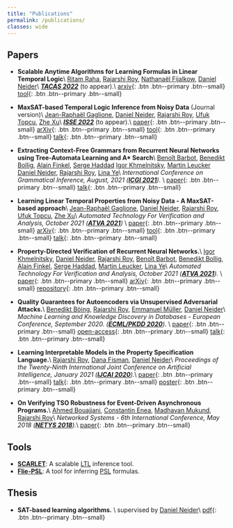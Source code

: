 ```yaml
---
title: "Publications"
permalink: /publications/
classes: wide
---  
```



## Papers

* **Scalable Anytime Algorithms for Learning Formulas in Linear Temporal Logic**\\
  [Ritam Raha](https://ritamraha.github.io/),
  [Rajarshi Roy](https://people.mpi-sws.org/~rajarshi/),
  [Nathanaël Fijalkow](https://ritamraha.github.io/),
  [Daniel Neider](http://people.mpi-sws.org/~neider/)\\
  _[**TACAS 2022**](https://etaps.org/2022/tacas)_ (to appear).\\
  [arxiv](https://arxiv.org/pdf/2110.06726.pdf){: .btn .btn--primary .btn--small}
  [tool](https://github.com/rajarshi008/Scarlet){: .btn .btn--primary .btn--small}

* **MaxSAT-based Temporal Logic Inference from Noisy Data** (Journal version)\\
  [Jean-Raphaël Gaglione](https://sites.google.com/view/jean-raphael-gaglione),
  [Daniel Neider](http://people.mpi-sws.org/~neider/),
  [Rajarshi Roy](https://people.mpi-sws.org/~rajarshi/),
  [Ufuk Topcu](http://www.ae.utexas.edu/facultysites/topcu/wiki/index.php/Main_Page),
  [Zhe Xu](https://sites.google.com/site/zhexudavid00710)\\
  _[**ISSE 2022**](https://www.springer.com/journal/11334)_ (to appear).\\
  [paper](https://link.springer.com/chapter/10.1007/978-3-030-88885-5_6){: .btn .btn--primary .btn--small}
  [arXiv](https://arxiv.org/abs/2104.15083){: .btn .btn--primary .btn--small}
  [tool](https://github.com/cryhot/samples2LTL){: .btn .btn--primary .btn--small}
  [talk](https://www.youtube.com/watch?v=Wy-0qhZh7K8&t=93s){: .btn .btn--primary .btn--small}

* **Extracting Context-Free Grammars from Recurrent Neural Networks using Tree-Automata Learning and A\* Search**\\
  [Benoît Barbot](https://www.lacl.fr/~barbot/),
  [Benedikt Bollig](https://www.benedikt-bollig.org/),
  [Alain Finkel](http://www.lsv.fr/~finkel/),
  [Serge Haddad](http://www.lsv.fr/~haddad/)
  [Igor Khmelnitsky](https://igorkhm.github.io/),
  [Martin Leucker](https://www.isp.uni-luebeck.de/leucker)
  [Daniel Neider](http://people.mpi-sws.org/~neider/),
  [Rajarshi Roy](https://people.mpi-sws.org/~rajarshi/),
  [Lina Ye](https://www.lri.fr/~linaye/)\\
  _International Conference on Grammatical Inference, August, 2021
  ([**ICGI 2021**](https://icgi2020.lis-lab.fr/))._ \\
  [paper](https://proceedings.mlr.press/v153/barbot21a.html){: .btn .btn--primary .btn--small}
  [talk](https://www.youtube.com/watch?v=p17EsQg-9tI){: .btn .btn--primary .btn--small}

* **Learning Linear Temporal Properties from Noisy Data - A MaxSAT-based approach**\\
  [Jean-Raphaël Gaglione](https://sites.google.com/view/jean-raphael-gaglione),
  [Daniel Neider](http://people.mpi-sws.org/~neider/),
  [Rajarshi Roy](https://people.mpi-sws.org/~rajarshi/),
  [Ufuk Topcu](http://www.ae.utexas.edu/facultysites/topcu/wiki/index.php/Main_Page),
  [Zhe Xu](https://sites.google.com/site/zhexudavid00710)\\
  _Automated Technology For Verification and Analysis, October 2021
  ([**ATVA 2021**](https://formal-analysis.com/atva/2021/))_ \\
  [paper](https://link.springer.com/chapter/10.1007/978-3-030-88885-5_6){: .btn .btn--primary .btn--small}
  [arXiv](https://arxiv.org/abs/2104.15083){: .btn .btn--primary .btn--small}
  [tool](https://github.com/cryhot/samples2LTL){: .btn .btn--primary .btn--small}
  [talk](https://www.youtube.com/watch?v=Wy-0qhZh7K8&t=93s){: .btn .btn--primary .btn--small}

* **Property-Directed Verification of Recurrent Neural Networks.**\\
  [Igor Khmelnitsky](https://igorkhm.github.io/),
  [Daniel Neider](http://people.mpi-sws.org/~neider/),
  [Rajarshi Roy](https://people.mpi-sws.org/~rajarshi/),
  [Benoît Barbot](https://www.lacl.fr/~barbot/),
  [Benedikt Bollig](https://www.benedikt-bollig.org/),
  [Alain Finkel](http://www.lsv.fr/~finkel/),
  [Serge Haddad](http://www.lsv.fr/~haddad/),
  [Martin Leucker](https://www.isp.uni-luebeck.de/leucker), 
  [Lina Ye](https://www.lri.fr/~linaye/)\\
  _Automated Technology For Verification and Analysis, October 2021
  ([**ATVA 2021**](https://formal-analysis.com/atva/2021/))._ \\
  [paper](https://link.springer.com/chapter/10.1007/978-3-030-88885-5_6){: .btn .btn--primary .btn--small}
  [arXiv](https://arxiv.org/abs/2104.15083){: .btn .btn--primary .btn--small}
  [repository](https://github.com/LeaRNNify/Property-directed-verification){: .btn .btn--primary .btn--small}

* **Quality Guarantees for Autoencoders via Unsupervised Adversarial Attacks.**\\
  [Benedikt Böing](https://www.cs.tu-dortmund.de/nps/de/Home/Personen/B/Boeing__Benedikt.html),
  [Rajarshi Roy](https://people.mpi-sws.org/~rajarshi/),
  [Emmanuel Müller](http://ls9-www.cs.tu-dortmund.de/),
  [Daniel Neider](https://people.mpi-sws.org/~neider/)\\
  _Machine Learning and Knowledge Discovery in Databases - European Conference, September 2020.
  ([**ECML/PKDD 2020**](https://ecmlpkdd2020.net/))._ \\
  [paper](https://www.springerprofessional.de/en/quality-guarantees-for-autoencoders-via-unsupervised-adversarial/18899728){: .btn .btn--primary .btn--small}
  [open-access](http://ls9-www.cs.tu-dortmund.de/publications/ECMLPKDD2020.pdf){: .btn .btn--primary .btn--small}
  [talk](https://slideslive.com/38932393/quality-guarantees-for-autoencoders){: .btn .btn--primary .btn--small}

* **Learning Interpretable Models in the Property Specification Language.**\\
  [Rajarshi Roy](https://people.mpi-sws.org/~rajarshi/),
  [Dana Fisman](https://www.cs.bgu.ac.il/~dana/),
  [Daniel Neider](https://people.mpi-sws.org/~neider/)\\
  _Proceedings of the Twenty-Ninth International Joint Conference on Artificial Intelligence, January 2021
  ([**IJCAI 2020**](https://ijcai20.org/))._\\
  [paper](https://www.ijcai.org/Proceedings/2020/306){: .btn .btn--primary .btn--small}
  [talk](https://www.ijcai.org/proceedings/2020/video/26797){: .btn .btn--primary .btn--small}
  [poster](/assets/files/ijcai_poster.pdf){: .btn .btn--primary .btn--small}

* **On Verifying TSO Robustness for Event-Driven Asynchronous Programs.**\\
  [Ahmed Bouajjani](https://www.irif.fr/~abou/),
  [Constantin Enea](https://www.irif.fr/~cenea/),
  [Madhavan Mukund](https://www.cmi.ac.in/~madhavan/),
  [Rajarshi Roy](https://people.mpi-sws.org/~rajarshi/)\\
  _Networked Systems - 6th International Conference, May 2018
  ([**NETYS 2018**](http://netys.net/history/netys2018/))._\\
  [paper](https://www.cmi.ac.in/~madhavan/papers/pdf/bemr-netys2018.pdf){: .btn .btn--primary .btn--small}


## Tools

* **[SCARLET](https://github.com/rajarshi008/Scarlet)**: A scalable [LTL](https://en.wikipedia.org/wiki/Linear_temporal_logic) inference tool.
* **[Flie-PSL](https://github.com/ifm-mpi/fliePSL)**: A tool for inferring [PSL](https://en.wikipedia.org/wiki/Property_Specification_Language) formulas.


## Thesis

* **SAT-based learning algorithms.** \\
  supervised by [Daniel Neider](https://people.mpi-sws.org/~neider/)\\
  [pdf](assets/files/masters_thesis){: .btn .btn--primary .btn--small}
